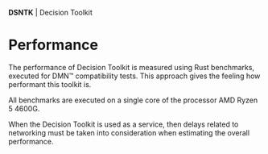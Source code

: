 **DSNTK** | Decision Toolkit

# Performance

The performance of Decision Toolkit is measured using Rust benchmarks, executed for DMN™ compatibility tests.
This approach gives the feeling how performant this toolkit is.

All benchmarks are executed on a single core of the processor AMD Ryzen 5 4600G.

When the Decision Toolkit is used as a service, then delays related to networking must be taken
into consideration when estimating the overall performance.
